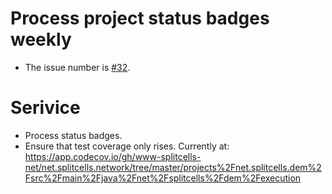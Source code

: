 # Process project status badges weekly
* The issue number is [\#32](https://codeberg.org/splitcells-net/net.splitcells.network.community/issues/32).
# Serivice
* Process status badges.
* Ensure that test coverage only rises. Currently at: https://app.codecov.io/gh/www-splitcells-net/net.splitcells.network/tree/master/projects%2Fnet.splitcells.dem%2Fsrc%2Fmain%2Fjava%2Fnet%2Fsplitcells%2Fdem%2Fexecution